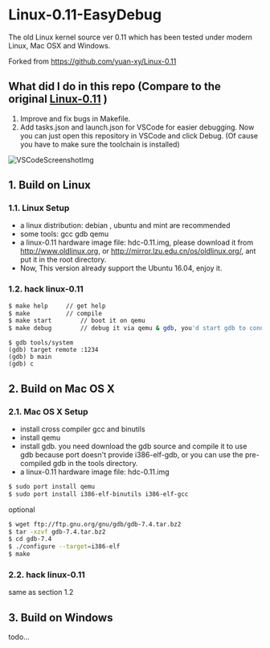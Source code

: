 Linux-0.11-EasyDebug
==========

The old Linux kernel source ver 0.11 which has been tested under modern Linux,  Mac OSX and Windows.

Forked from https://github.com/yuan-xy/Linux-0.11

## What did I do in this repo (Compare to the original [Linux-0.11](https://github.com/yuan-xy/Linux-0.11) )
1. Improve and fix bugs in Makefile.
2. Add tasks.json and launch.json for VSCode for easier debugging. Now you can just open this repository in VSCode and click Debug. (Of cause you have to make sure the toolchain is installed)

![VSCodeScreenshotImg](https://github.com/liyafe1997/Linux-0.11-EasyDebug/assets/18359157/7c0cf92d-4650-4fdb-88fb-e1443fe012a0)


## 1. Build on Linux

### 1.1. Linux Setup

* a linux distribution: debian , ubuntu and mint are recommended
* some tools: gcc gdb qemu
* a linux-0.11 hardware image file: hdc-0.11.img, please download it from http://www.oldlinux.org, or http://mirror.lzu.edu.cn/os/oldlinux.org/, ant put it in the root directory.
* Now, This version already support the Ubuntu 16.04, enjoy it.

### 1.2. hack linux-0.11
```bash
$ make help		// get help
$ make  		// compile
$ make start		// boot it on qemu
$ make debug		// debug it via qemu & gdb, you'd start gdb to connect it.
```
```gdb
$ gdb tools/system
(gdb) target remote :1234
(gdb) b main
(gdb) c
```

## 2. Build on Mac OS X

### 2.1. Mac OS X Setup

* install cross compiler gcc and binutils
* install qemu
* install gdb. you need download the gdb source and compile it to use gdb because port doesn't provide i386-elf-gdb, or you can use the pre-compiled gdb in the tools directory.
* a linux-0.11 hardware image file: hdc-0.11.img

```bash
$ sudo port install qemu
$ sudo port install i386-elf-binutils i386-elf-gcc
```

optional
```bash
$ wget ftp://ftp.gnu.org/gnu/gdb/gdb-7.4.tar.bz2
$ tar -xzvf gdb-7.4.tar.bz2
$ cd gdb-7.4
$ ./configure --target=i386-elf
$ make
```

### 2.2. hack linux-0.11
same as section 1.2


## 3. Build on Windows
todo...
